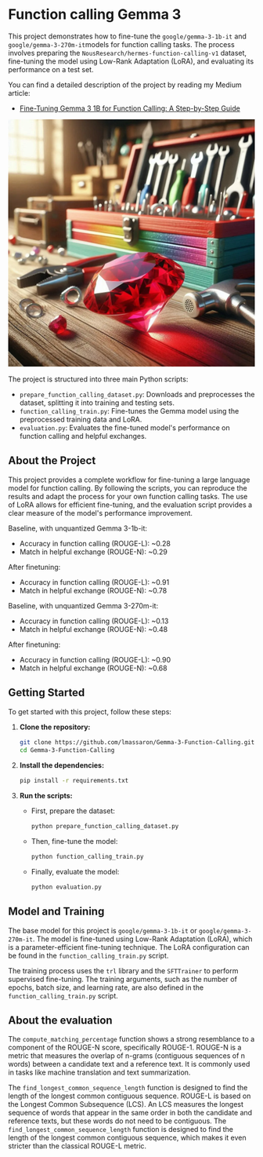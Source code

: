 # Function calling Gemma 3

This project demonstrates how to fine-tune the `google/gemma-3-1b-it` and `google/gemma-3-270m-it`models for function calling tasks. The process involves preparing the `NousResearch/hermes-function-calling-v1` dataset, fine-tuning the model using Low-Rank Adaptation (LoRA), and evaluating its performance on a test set.

You can find a detailed description of the project by reading my Medium article:
* [Fine-Tuning Gemma 3 1B for Function Calling: A Step-by-Step Guide](https://medium.com/@lucamassaron/fine-tuning-gemma-3-1b-for-function-calling-a-step-by-step-guide-66a613352f99)

![Function calling as a toolbox](./toolbox.png)

The project is structured into three main Python scripts:

*   `prepare_function_calling_dataset.py`: Downloads and preprocesses the dataset, splitting it into training and testing sets.
*   `function_calling_train.py`: Fine-tunes the Gemma model using the preprocessed training data and LoRA.
*   `evaluation.py`: Evaluates the fine-tuned model's performance on function calling and helpful exchanges.

## About the Project

This project provides a complete workflow for fine-tuning a large language model for function calling. By following the scripts, you can reproduce the results and adapt the process for your own function calling tasks. The use of LoRA allows for efficient fine-tuning, and the evaluation script provides a clear measure of the model's performance improvement.

Baseline, with unquantized Gemma 3-1b-it:

* Accuracy in function calling (ROUGE-L): ~0.28
* Match in helpful exchange (ROUGE-N): ~0.29

After finetuning:
* Accuracy in function calling (ROUGE-L): ~0.91
* Match in helpful exchange (ROUGE-N): ~0.78

Baseline, with unquantized Gemma 3-270m-it:

* Accuracy in function calling (ROUGE-L): ~0.13
* Match in helpful exchange (ROUGE-N): ~0.48

After finetuning:
* Accuracy in function calling (ROUGE-L): ~0.90
* Match in helpful exchange (ROUGE-N): ~0.68


## Getting Started

To get started with this project, follow these steps:

1.  **Clone the repository:**

    ```bash
    git clone https://github.com/lmassaron/Gemma-3-Function-Calling.git
    cd Gemma-3-Function-Calling
    ```

2.  **Install the dependencies:**

    ```bash
    pip install -r requirements.txt
    ```

3.  **Run the scripts:**

    *   First, prepare the dataset:

        ```bash
        python prepare_function_calling_dataset.py
        ```

    *   Then, fine-tune the model:

        ```bash
        python function_calling_train.py
        ```

    *   Finally, evaluate the model:

        ```bash
        python evaluation.py
        ```

## Model and Training

The base model for this project is `google/gemma-3-1b-it` or `google/gemma-3-270m-it`. The model is fine-tuned using Low-Rank Adaptation (LoRA), which is a parameter-efficient fine-tuning technique. The LoRA configuration can be found in the `function_calling_train.py` script.

The training process uses the `trl` library and the `SFTTrainer` to perform supervised fine-tuning. The training arguments, such as the number of epochs, batch size, and learning rate, are also defined in the `function_calling_train.py` script.

## About the evaluation

The `compute_matching_percentage` function shows a strong resemblance to a component of the ROUGE-N score, specifically ROUGE-1. ROUGE-N is a metric that measures the overlap of n-grams (contiguous sequences of n words) between a candidate text and a reference text. It is commonly used in tasks like machine translation and text summarization.

The `find_longest_common_sequence_length` function is designed to find the length of the longest common contiguous sequence. ROUGE-L is based on the Longest Common Subsequence (LCS). An LCS measures the longest sequence of words that appear in the same order in both the candidate and reference texts, but these words do not need to be contiguous. The `find_longest_common_sequence_length` function is designed to find the length of the longest common contiguous sequence, which makes it even stricter than the classical ROUGE-L metric.
